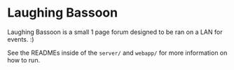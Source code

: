 # Laughing Bassoon

Laughing Bassoon is a small 1 page forum designed to be ran on a LAN for events. :)

See the READMEs inside of the `server/` and `webapp/` for more information on how to run.
